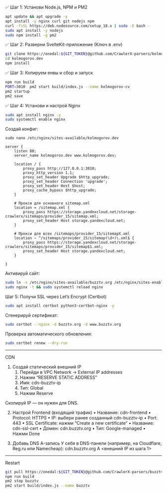 
✅ Шаг 1: Установи Node.js, NPM и PM2
```bash
apt update && apt upgrade -y
apt install -y nginx curl git nodejs npm
curl -fsSL https://deb.nodesource.com/setup_18.x | sudo -E bash -
sudo apt install -y nodejs
sudo npm install -g pm2
```

✅ Шаг 2: Разверни SvelteKit-приложение
(Ключ в .env)
```bash
git clone https://onedal:${GIT_TOKEN}@github.com/CrawlerX-parsers/kolmogorov-cv.git kolmogorov.dev
cd kolmogorov.dev
npm install
```

✅ Шаг 3: Копируем енвы и сбор и запуск
```bash
npm run build
PORT=3010  pm2 start build/index.js --name kolmogorov-cv
pm2 startup
pm2 save
```

✅ Шаг 4: Установи и настрой Nginx
```bash
sudo apt install nginx -y
sudo systemctl enable nginx
```
Создай конфиг:
```
sudo nano /etc/nginx/sites-available/kolmogorov.dev
```

```nginx
server {
    listen 80;
    server_name kolmogorov.dev www.kolmogorov.dev;

    location / {
        proxy_pass http://127.0.0.1:3010;
        proxy_http_version 1.1;
        proxy_set_header Upgrade $http_upgrade;
        proxy_set_header Connection 'upgrade';
        proxy_set_header Host $host;
        proxy_cache_bypass $http_upgrade;
    }
    
    # Прокси для основного sitemap.xml
    location = /sitemap.xml {
        proxy_pass https://storage.yandexcloud.net/storage-crawlerx/sitemaps/provider_15/sitemap.xml;
        proxy_set_header Host storage.yandexcloud.net;
    }

    # Прокси для всех /sitemaps/provider_15/sitemapX.xml
    location ~ ^/sitemaps/provider_15/sitemap(\d+)\.xml$ {
        proxy_pass https://storage.yandexcloud.net/storage-crawlerx/sitemaps/provider_15/sitemap$1.xml;
        proxy_set_header Host storage.yandexcloud.net;
    }
    
}
```

Активируй сайт:
```bash
sudo ln -s /etc/nginx/sites-available/buzztv.org /etc/nginx/sites-enabled/
sudo nginx -t && sudo systemctl reload nginx
```

Шаг 5: Получи SSL через Let’s Encrypt (Certbot)
```bash
sudo apt install certbot python3-certbot-nginx -y
```

Сгенерируй сертификат:
```bash
sudo certbot --nginx -d buzztv.org -d www.buzztv.org
```

Проверка автоматического обновления:
```bash
sudo certbot renew --dry-run
```

---
CDN
1. Создай статический внешний IP
    1.	Перейди в VPC Network → External IP addresses
    2.	Нажми “RESERVE STATIC ADDRESS”
    3.	Имя: cdn-buzztv-ip
    4.	Тип: Global
    5.	Нажми Reserve

Скопируй IP — он нужен для DNS.

2. Настрой Frontend (входящий трафик)
   •	Название: cdn-frontend
   •	Protocol: HTTPS
   •	IP: выбери ранее созданный cdn-buzztv-ip
   •	Port: 443
   •	SSL Certificate: нажми “Create a new certificate”
   •	Название: cdn-ssl-cert
   •	Домен: cdn.buzztv.org
   •	Тип: Google-managed
   •	Нажми Done

3. Добавь DNS A-запись
У себя в DNS-панели (например, на Cloudflare, Reg.ru или Namecheap):
cdn.buzztv.org  A  <внешний IP из шага 1>
---
Restart
```bash
git pull https://onedal:${GIT_TOKEN}@github.com/CrawlerX-parsers/buzztv-sveltekit.git
npm run build
pm2 stop buzztv
pm2 start build/index.js --name buzztv
```